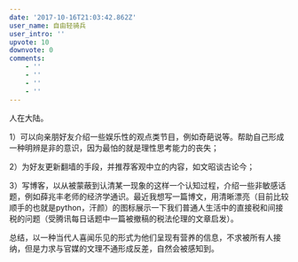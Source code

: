 ```yaml
---
date: '2017-10-16T21:03:42.862Z'
user_name: 自由轻骑兵
user_intro: ''
upvote: 10
downvote: 0
comments:
    - ''
    - ''
    - ''
    - ''
---
```


人在大陆。

1）可以向亲朋好友介绍一些娱乐性的观点类节目，例如奇葩说等。帮助自己形成一种明辨是非的意识，因为最怕的就是理性思考能力的丧失；  

2）为好友更新翻墙的手段，并推荐客观中立的内容，如文昭谈古论今；

3）写博客，以从被蒙蔽到认清某一现象的这样一个认知过程，介绍一些非敏感话题，例如薛兆丰老师的经济学通识。最近我想写一篇博文，用清晰漂亮（目前比较顺手的也就是python，汗颜）的图标展示一下我们普通人生活中的直接税和间接税的问题（受腾讯每日话题中一篇被撤稿的税法伦理的文章启发）。

总结，以一种当代人喜闻乐见的形式为他们呈现有营养的信息，不求被所有人接纳，但是力求与官媒的文理不通形成反差，自然会被感知到。
